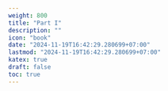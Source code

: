 ```yaml
---
weight: 800
title: "Part I"
description: ""
icon: "book"
date: "2024-11-19T16:42:29.280699+07:00"
lastmod: "2024-11-19T16:42:29.280699+07:00"
katex: true
draft: false
toc: true
---
```

